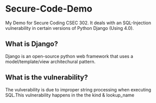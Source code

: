 # Secure-Code-Demo
My Demo for Secure Coding CSEC 302. It deals with an SQL-Injection vulnerability in certain versions of Python Django (Using 4.0).

## What is Django?
Django is an open-source python web framework that uses a model/template/view architechural pattern. 

## What is the vulnerability?
The vulverability is due to improper string processing when executing SQL.This vulnerability happens in the the kind & lookup_name
